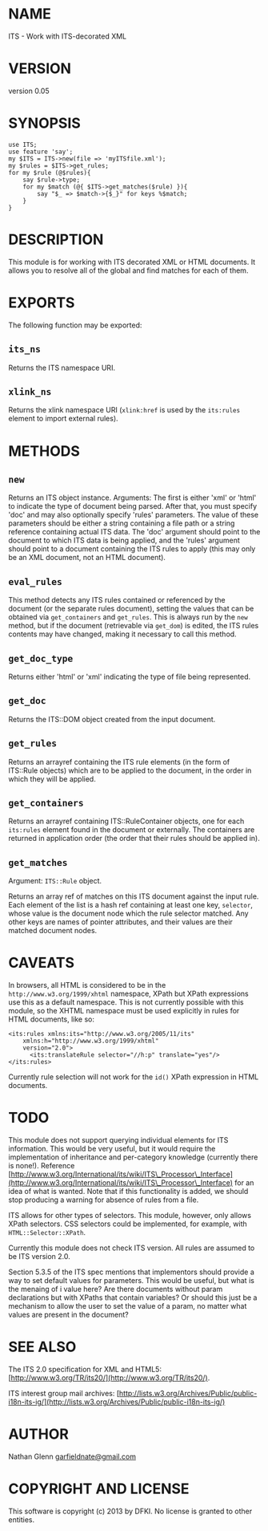 # NAME

ITS - Work with ITS-decorated XML

# VERSION

version 0.05

# SYNOPSIS

    use ITS;
    use feature 'say';
    my $ITS = ITS->new(file => 'myITSfile.xml');
    my $rules = $ITS->get_rules;
    for my $rule (@$rules){
        say $rule->type;
        for my $match (@{ $ITS->get_matches($rule) }){
            say "$_ => $match->{$_}" for keys %$match;
        }
    }

# DESCRIPTION

This module is for working with ITS decorated XML or HTML documents.
It allows you to resolve all of the global and find matches for each
of them.

# EXPORTS

The following function may be exported:

## `its_ns`

Returns the ITS namespace URI.

## `xlink_ns`

Returns the xlink namespace URI (`xlink:href` is used by the `its:rules`
element to import external rules).

# METHODS

## `new`

Returns an ITS object instance.
Arguments: The first is either 'xml' or 'html' to indicate the type of
document being parsed. After that, you must specify 'doc' and
may also optionally specify 'rules' parameters. The value of these parameters
should be either a string containing a file path or a string reference
containing actual ITS data. The 'doc' argument should point to the
document to which ITS data is being applied, and the 'rules' argument
should point to a document containing the ITS rules to apply (this may only
be an XML document, not an HTML document).

## `eval_rules`

This method detects any ITS rules contained or referenced by the document (or
the separate rules document), setting the values that can be obtained via
`get_containers` and `get_rules`. This is always run by the `new` method,
but if the document (retrievable via `get_dom`) is edited, the ITS rules contents
may have changed, making it necessary to call this method.

## `get_doc_type`

Returns either 'html' or 'xml' indicating the type of file being represented.

## `get_doc`

Returns the ITS::DOM object created from the input
document.

## `get_rules`

Returns an arrayref containing the ITS rule elements
(in the form of ITS::Rule objects) which are to be
applied to the document, in the order in which they will
be applied.

## `get_containers`

Returns an arrayref containing ITS::RuleContainer objects, one for
each `its:rules` element found in the document or externally. The
containers are returned in application order (the order that their
rules should be applied in).

## `get_matches`

Argument: `ITS::Rule` object.

Returns an array ref of matches on this ITS document against the input
rule. Each element of the list is a hash ref containing at least one
key, `selector`, whose value is the document node which the rule
selector matched.
Any other keys are names of pointer attributes, and their values are
their matched document nodes.

# CAVEATS

In browsers, all HTML is considered to be in the `http://www.w3.org/1999/xhtml`
namespace, XPath but XPath expressions use this as a default namespace. This is
not currently possible with this module, so the XHTML namespace must be used
explicitly in rules for HTML documents, like so:

    <its:rules xmlns:its="http://www.w3.org/2005/11/its"
        xmlns:h="http://www.w3.org/1999/xhtml"
        version="2.0">
          <its:translateRule selector="//h:p" translate="yes"/>
    </its:rules>

Currently rule selection will not work for the `id()` XPath expression
in HTML documents.

# TODO

This module does not support querying individual elements for ITS information.
This would be very useful, but it would require the implementation of
inheritance and per-category knowledge (currently there is none!). Reference
[http://www.w3.org/International/its/wiki/ITS\_Processor\_Interface](http://www.w3.org/International/its/wiki/ITS\_Processor\_Interface) for an
idea of what is wanted. Note that if this functionality is added,
we should stop producing a warning for absence of rules from a file.

ITS allows for other types of selectors. This module, however,
only allows XPath selectors. CSS selectors could be implemented,
for example, with `HTML::Selector::XPath`.

Currently this module does not check ITS version. All rules
are assumed to be ITS version 2.0.

Section 5.3.5 of the ITS spec mentions that implementors should provide
a way to set default values for parameters. This would be useful, but what
is the menaing of i<default> value here? Are there documents without param
declarations but with XPaths that contain variables? Or should this just be
a mechanism to allow the user to set the value of a param, no matter what
values are present in the document?

# SEE ALSO

The ITS 2.0 specification for XML and HTML5: [http://www.w3.org/TR/its20/](http://www.w3.org/TR/its20/).

ITS interest group mail archives:
[http://lists.w3.org/Archives/Public/public-i18n-its-ig/](http://lists.w3.org/Archives/Public/public-i18n-its-ig/)

# AUTHOR

Nathan Glenn <garfieldnate@gmail.com>

# COPYRIGHT AND LICENSE

This software is copyright (c) 2013 by DFKI.  No
license is granted to other entities.
